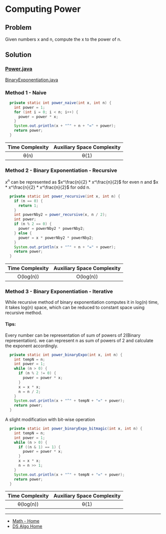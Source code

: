# Computing Power

## Problem
Given numbers x and n, compute the x to the power of n.

## Solution

### [Power.java](../../src/main/java/com/math/Power.java)
[BinaryExponentiation.java](../../src/main/java/com/math/BinaryExponentiation.java)

### Method 1 - Naive

```java
  private static int power_naive(int x, int n) {
    int power = 1;
    for (int i = 0; i < n; i++) {
      power = power * x;
    }
    System.out.println(x + "^" + n + "=" + power);
    return power;
  }
```

| Time Complexity | Auxiliary Space Complexity |
|:---------------:|:--------------------------:|
|      θ(n)       |            θ(1)            |

### Method 2 - Binary Exponentiation - Recursive

$x^n$ can be represented as $x^\frac{n}{2} * x^\frac{n}{2}$ for even n and 
$x * x^\frac{n}{2} * x^\frac{n}{2}$ for odd n.

```java
  private static int power_recursive(int x, int n) {
    if (n == 0) {
      return 1;
    }
    int powerNby2 = power_recursive(x, n / 2);
    int power;
    if (n % 2 == 0) {
      power = powerNby2 * powerNby2;
    } else {
      power = x * powerNby2 * powerNby2;
    }
    System.out.println(x + "^" + n + "=" + power);
    return power;
  }
```

| Time Complexity | Auxiliary Space Complexity |
|:---------------:|:--------------------------:|
|    O(log(n))    |         O(log(n))          |


### Method 3 - Binary Exponentiation - Iterative
While recursive method of binary exponentiation computes it in log(n) time, it takes log(n) 
space, which can be reduced to constant space using recursive method.

#### Tips:
Every number can be representation of sum of powers of 2(Binary representation). we can 
represent n as sum of powers of 2 and calculate the exponent accordingly.


```java
  private static int power_binaryExpo(int x, int n) {
    int tempN = n;
    int power = 1;
    while (n > 0) {
      if (n % 2 != 0) {
        power = power * x;
      }
      x = x * x;
      n = n / 2;
    }
    System.out.println(x + "^" + tempN + "=" + power);
    return power;
  }
```
A slight modification with bit-wise operation

```java
  private static int power_binaryExpo_bitmagic(int x, int n) {
    int tempN = n;
    int power = 1;
    while (n > 0) {
      if ((n & 1) == 1) {
        power = power * x;
      }
      x = x * x;
      n = n >> 1;
    }
    System.out.println(x + "^" + tempN + "=" + power);
    return power;
  }
```

| Time Complexity | Auxiliary Space Complexity |
|:---------------:|:--------------------------:|
|     θ(log(n))   |            θ(1)            |

___

* [Math - Home](math.md)
* [DS Algo Home](../../README.md)